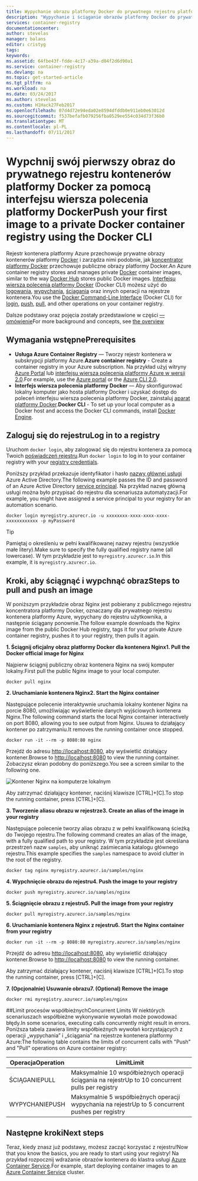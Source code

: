 ```yaml
---
title: Wypychanie obrazu platformy Docker do prywatnego rejestru platformy Azure | Microsoft Docs
description: "Wypychanie i ściąganie obrazów platformy Docker do prywatnego rejestru kontenerów na platformie Azure za pomocą interfejsu wiersza polecenia platformy Docker"
services: container-registry
documentationcenter: 
author: stevelas
manager: balans
editor: cristyg
tags: 
keywords: 
ms.assetid: 64fbe43f-fdde-4c17-a39a-d04f2d6d90a1
ms.service: container-registry
ms.devlang: na
ms.topic: get-started-article
ms.tgt_pltfrm: na
ms.workload: na
ms.date: 03/24/2017
ms.author: stevelas
ms.custom: H1Hack27Feb2017
ms.openlocfilehash: 07d4d72e94eda02e8594dfddb0e911eb0e63012d
ms.sourcegitcommit: f537befafb079256fba0529ee554c034d73f36b0
ms.translationtype: MT
ms.contentlocale: pl-PL
ms.lasthandoff: 07/11/2017
---
```

# <a name="push-your-first-image-to-a-private-docker-container-registry-using-the-docker-cli"></a><span data-ttu-id="5fb05-103">Wypchnij swój pierwszy obraz do prywatnego rejestru kontenerów platformy Docker za pomocą interfejsu wiersza polecenia platformy Docker</span><span class="sxs-lookup"><span data-stu-id="5fb05-103">Push your first image to a private Docker container registry using the Docker CLI</span></span>
<span data-ttu-id="5fb05-104">Rejestr kontenera platformy Azure przechowuje prywatne obrazy kontenerów platformy [Docker](http://hub.docker.com) i zarządza nimi podobnie, jak [koncentrator platformy Docker](https://hub.docker.com/) przechowuje publiczne obrazy platformy Docker.</span><span class="sxs-lookup"><span data-stu-id="5fb05-104">An Azure container registry stores and manages private [Docker](http://hub.docker.com) container images, similar to the way [Docker Hub](https://hub.docker.com/) stores public Docker images.</span></span> <span data-ttu-id="5fb05-105">[Interfejsu wiersza polecenia platformy Docker](https://docs.docker.com/engine/reference/commandline/cli/) (Docker CLI) możesz użyć do [logowania](https://docs.docker.com/engine/reference/commandline/login/), [wypychania](https://docs.docker.com/engine/reference/commandline/push/), [ściągania](https://docs.docker.com/engine/reference/commandline/pull/) oraz innych operacji na rejestrze kontenera.</span><span class="sxs-lookup"><span data-stu-id="5fb05-105">You use the [Docker Command-Line Interface](https://docs.docker.com/engine/reference/commandline/cli/) (Docker CLI) for [login](https://docs.docker.com/engine/reference/commandline/login/), [push](https://docs.docker.com/engine/reference/commandline/push/), [pull](https://docs.docker.com/engine/reference/commandline/pull/), and other operations on your container registry.</span></span>

<span data-ttu-id="5fb05-106">Dalsze podstawy oraz pojęcia zostały przedstawione w części [ — omówienie](container-registry-intro.md)</span><span class="sxs-lookup"><span data-stu-id="5fb05-106">For more background and concepts, see [the overview](container-registry-intro.md)</span></span>



## <a name="prerequisites"></a><span data-ttu-id="5fb05-107">Wymagania wstępne</span><span class="sxs-lookup"><span data-stu-id="5fb05-107">Prerequisites</span></span>
* <span data-ttu-id="5fb05-108">**Usługa Azure Container Registry** — Tworzy rejestr kontenera w subskrypcji platformy Azure.</span><span class="sxs-lookup"><span data-stu-id="5fb05-108">**Azure container registry** - Create a container registry in your Azure subscription.</span></span> <span data-ttu-id="5fb05-109">Na przykład użyj witryny [Azure Portal](container-registry-get-started-portal.md) lub [interfejsu wiersza polecenia platformy Azure w wersji 2.0](container-registry-get-started-azure-cli.md).</span><span class="sxs-lookup"><span data-stu-id="5fb05-109">For example, use the [Azure portal](container-registry-get-started-portal.md) or the [Azure CLI 2.0](container-registry-get-started-azure-cli.md).</span></span>
* <span data-ttu-id="5fb05-110">**Interfejs wiersza polecenia platformy Docker** — Aby skonfigurować lokalny komputer jako hosta platformy Docker i uzyskać dostęp do poleceń interfejsu wiersza polecenia platformy Docker, zainstaluj [aparat platformy Docker](https://docs.docker.com/engine/installation/).</span><span class="sxs-lookup"><span data-stu-id="5fb05-110">**Docker CLI** - To set up your local computer as a Docker host and access the Docker CLI commands, install [Docker Engine](https://docs.docker.com/engine/installation/).</span></span>

## <a name="log-in-to-a-registry"></a><span data-ttu-id="5fb05-111">Zaloguj się do rejestru</span><span class="sxs-lookup"><span data-stu-id="5fb05-111">Log in to a registry</span></span>
<span data-ttu-id="5fb05-112">Uruchom `docker login`, aby zalogować się do rejestru kontenera za pomocą Twoich [poświadczeń rejestru](container-registry-authentication.md).</span><span class="sxs-lookup"><span data-stu-id="5fb05-112">Run `docker login` to log in to your container registry with your [registry credentials](container-registry-authentication.md).</span></span>

<span data-ttu-id="5fb05-113">Poniższy przykład przekazuje identyfikator i hasło [nazwy głównej usługi](../active-directory/active-directory-application-objects.md) Azure Active Directory.</span><span class="sxs-lookup"><span data-stu-id="5fb05-113">The following example passes the ID and password of an Azure Active Directory [service principal](../active-directory/active-directory-application-objects.md).</span></span> <span data-ttu-id="5fb05-114">Na przykład nazwę główną usługi można było przypisać do rejestru dla scenariusza automatyzacji.</span><span class="sxs-lookup"><span data-stu-id="5fb05-114">For example, you might have assigned a service principal to your registry for an automation scenario.</span></span>

```
docker login myregistry.azurecr.io -u xxxxxxxx-xxxx-xxxx-xxxx-xxxxxxxxxxxx -p myPassword
```

> [!TIP]
> <span data-ttu-id="5fb05-115">Pamiętaj o określeniu w pełni kwalifikowanej nazwy rejestru (wszystkie małe litery).</span><span class="sxs-lookup"><span data-stu-id="5fb05-115">Make sure to specify the fully qualified registry name (all lowercase).</span></span> <span data-ttu-id="5fb05-116">W tym przykładzie jest to `myregistry.azurecr.io`.</span><span class="sxs-lookup"><span data-stu-id="5fb05-116">In this example, it is `myregistry.azurecr.io`.</span></span>

## <a name="steps-to-pull-and-push-an-image"></a><span data-ttu-id="5fb05-117">Kroki, aby ściągnąć i wypchnąć obraz</span><span class="sxs-lookup"><span data-stu-id="5fb05-117">Steps to pull and push an image</span></span>
<span data-ttu-id="5fb05-118">W poniższym przykładzie obraz Nginx jest pobierany z publicznego rejestru koncentratora platformy Docker, oznaczany dla prywatnego rejestru kontenera platformy Azure, wypychany do rejestru użytkownika, a następnie ściągany ponownie.</span><span class="sxs-lookup"><span data-stu-id="5fb05-118">The follow example downloads the Nginx image from the public Docker Hub registry, tags it for your private Azure container registry, pushes it to your registry, then pulls it again.</span></span>

<span data-ttu-id="5fb05-119">**1. Ściągnij oficjalny obraz platformy Docker dla kontenera Nginx**</span><span class="sxs-lookup"><span data-stu-id="5fb05-119">**1. Pull the Docker official image for Nginx**</span></span>

<span data-ttu-id="5fb05-120">Najpierw ściągnij publiczny obraz kontenera Nginx na swój komputer lokalny.</span><span class="sxs-lookup"><span data-stu-id="5fb05-120">First pull the public Nginx image to your local computer.</span></span>

```
docker pull nginx
```
<span data-ttu-id="5fb05-121">**2. Uruchamianie kontenera Nginx**</span><span class="sxs-lookup"><span data-stu-id="5fb05-121">**2. Start the Nginx container**</span></span>

<span data-ttu-id="5fb05-122">Następujące polecenie interaktywnie uruchamia lokalny kontener Nginx na porcie 8080, umożliwiając wyświetlenie danych wyjściowych kontenera Nginx.</span><span class="sxs-lookup"><span data-stu-id="5fb05-122">The following command starts the local Nginx container interactively on port 8080, allowing you to see output from Nginx.</span></span> <span data-ttu-id="5fb05-123">Usuwa to działający kontener po zatrzymaniu.</span><span class="sxs-lookup"><span data-stu-id="5fb05-123">It removes the running container once stopped.</span></span>

```
docker run -it --rm -p 8080:80 nginx
```

<span data-ttu-id="5fb05-124">Przejdź do adresu [http://localhost:8080](http://localhost:8080), aby wyświetlić działający kontener.</span><span class="sxs-lookup"><span data-stu-id="5fb05-124">Browse to [http://localhost:8080](http://localhost:8080) to view the running container.</span></span> <span data-ttu-id="5fb05-125">Zobaczysz ekran podobny do poniższego.</span><span class="sxs-lookup"><span data-stu-id="5fb05-125">You see a screen similar to the following one.</span></span>

![Kontener Nginx na komputerze lokalnym](./media/container-registry-get-started-docker-cli/nginx.png)

<span data-ttu-id="5fb05-127">Aby zatrzymać działający kontener, naciśnij klawisze [CTRL]+[C].</span><span class="sxs-lookup"><span data-stu-id="5fb05-127">To stop the running container, press [CTRL]+[C].</span></span>

<span data-ttu-id="5fb05-128">**3. Tworzenie aliasu obrazu w rejestrze**</span><span class="sxs-lookup"><span data-stu-id="5fb05-128">**3. Create an alias of the image in your registry**</span></span>

<span data-ttu-id="5fb05-129">Następujące polecenie tworzy alias obrazu z w pełni kwalifikowaną ścieżką do Twojego rejestru.</span><span class="sxs-lookup"><span data-stu-id="5fb05-129">The following command creates an alias of the image, with a fully qualified path to your registry.</span></span> <span data-ttu-id="5fb05-130">W tym przykładzie jest określana przestrzeń nazw `samples`, aby uniknąć zaśmiecania katalogu głównego rejestru.</span><span class="sxs-lookup"><span data-stu-id="5fb05-130">This example specifies the `samples` namespace to avoid clutter in the root of the registry.</span></span>

```
docker tag nginx myregistry.azurecr.io/samples/nginx
```  

<span data-ttu-id="5fb05-131">**4. Wypchnięcie obrazu do rejestru**</span><span class="sxs-lookup"><span data-stu-id="5fb05-131">**4. Push the image to your registry**</span></span>

```
docker push myregistry.azurecr.io/samples/nginx
```

<span data-ttu-id="5fb05-132">**5. Ściągnięcie obrazu z rejestru**</span><span class="sxs-lookup"><span data-stu-id="5fb05-132">**5. Pull the image from your registry**</span></span>

```
docker pull myregistry.azurecr.io/samples/nginx
```

<span data-ttu-id="5fb05-133">**6. Uruchamianie kontenera Nginx z rejestru**</span><span class="sxs-lookup"><span data-stu-id="5fb05-133">**6. Start the Nginx container from your registry**</span></span>

```
docker run -it --rm -p 8080:80 myregistry.azurecr.io/samples/nginx
```

<span data-ttu-id="5fb05-134">Przejdź do adresu [http://localhost:8080](http://localhost:8080), aby wyświetlić działający kontener.</span><span class="sxs-lookup"><span data-stu-id="5fb05-134">Browse to [http://localhost:8080](http://localhost:8080) to view the running container.</span></span>

<span data-ttu-id="5fb05-135">Aby zatrzymać działający kontener, naciśnij klawisze [CTRL]+[C].</span><span class="sxs-lookup"><span data-stu-id="5fb05-135">To stop the running container, press [CTRL]+[C].</span></span>

<span data-ttu-id="5fb05-136">**7. (Opcjonalnie) Usuwanie obrazu**</span><span class="sxs-lookup"><span data-stu-id="5fb05-136">**7. (Optional) Remove the image**</span></span>

```
docker rmi myregistry.azurecr.io/samples/nginx
```

##<a name="concurrent-limits"></a><span data-ttu-id="5fb05-137">Limit procesów współbieżnych</span><span class="sxs-lookup"><span data-stu-id="5fb05-137">Concurrent Limits</span></span>
<span data-ttu-id="5fb05-138">W niektórych scenariuszach współbieżne wykonywanie wywołań może powodować błędy.</span><span class="sxs-lookup"><span data-stu-id="5fb05-138">In some scenarios, executing calls concurrently might result in errors.</span></span> <span data-ttu-id="5fb05-139">Poniższa tabela zawiera limity współbieżnych wywołań korzystających z operacji „wypychania” i „ściągania” na rejestrze kontenera platformy Azure:</span><span class="sxs-lookup"><span data-stu-id="5fb05-139">The following table contains the limits of concurrent calls with "Push" and "Pull" operations on Azure container registry:</span></span>

| <span data-ttu-id="5fb05-140">Operacja</span><span class="sxs-lookup"><span data-stu-id="5fb05-140">Operation</span></span>  | <span data-ttu-id="5fb05-141">Limit</span><span class="sxs-lookup"><span data-stu-id="5fb05-141">Limit</span></span>                                  |
| ---------- | -------------------------------------- |
| <span data-ttu-id="5fb05-142">ŚCIĄGANIE</span><span class="sxs-lookup"><span data-stu-id="5fb05-142">PULL</span></span>       | <span data-ttu-id="5fb05-143">Maksymalnie 10 współbieżnych operacji ściągania na rejestr</span><span class="sxs-lookup"><span data-stu-id="5fb05-143">Up to 10 concurrent pulls per registry</span></span> |
| <span data-ttu-id="5fb05-144">WYPYCHANIE</span><span class="sxs-lookup"><span data-stu-id="5fb05-144">PUSH</span></span>       | <span data-ttu-id="5fb05-145">Maksymalnie 5 współbieżnych operacji wypychania na rejestr</span><span class="sxs-lookup"><span data-stu-id="5fb05-145">Up to 5 concurrent pushes per registry</span></span> |

## <a name="next-steps"></a><span data-ttu-id="5fb05-146">Następne kroki</span><span class="sxs-lookup"><span data-stu-id="5fb05-146">Next steps</span></span>
<span data-ttu-id="5fb05-147">Teraz, kiedy znasz już podstawy, możesz zacząć korzystać z rejestru!</span><span class="sxs-lookup"><span data-stu-id="5fb05-147">Now that you know the basics, you are ready to start using your registry!</span></span> <span data-ttu-id="5fb05-148">Na przykład rozpocznij wdrażanie obrazów kontenera do klastra usługi [Azure Container Service](https://azure.microsoft.com/documentation/services/container-service/).</span><span class="sxs-lookup"><span data-stu-id="5fb05-148">For example, start deploying container images to an [Azure Container Service](https://azure.microsoft.com/documentation/services/container-service/) cluster.</span></span>

